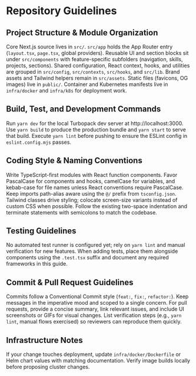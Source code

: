 # Repository Guidelines

## Project Structure & Module Organization
Core Next.js source lives in `src/`. `src/app` holds the App Router entry (`layout.tsx`, `page.tsx`, global providers). Reusable UI and section blocks sit under `src/components` with feature-specific subfolders (navigation, skills, projects, sections). Shared configuration, React context, hooks, and utilities are grouped in `src/config`, `src/contexts`, `src/hooks`, and `src/lib`. Brand assets and Tailwind helpers remain in `src/assets`. Static files (favicons, OG images) live in `public/`. Container and Kubernetes manifests live in `infra/docker` and `infra/k8s` for deployment work.

## Build, Test, and Development Commands
Run `yarn dev` for the local Turbopack dev server at http://localhost:3000. Use `yarn build` to produce the production bundle and `yarn start` to serve that build. Execute `yarn lint` before pushing to ensure the ESLint config in `eslint.config.mjs` passes.

## Coding Style & Naming Conventions
Write TypeScript-first modules with React function components. Favor PascalCase for components and hooks, camelCase for variables, and kebab-case for file names unless React conventions require PascalCase. Keep imports path-alias aware using the `@/` prefix from `tsconfig.json`. Tailwind classes drive styling; colocate screen-size variants instead of custom CSS when possible. Follow the existing two-space indentation and terminate statements with semicolons to match the codebase.

## Testing Guidelines
No automated test runner is configured yet; rely on `yarn lint` and manual verification for new features. When adding tests, place them alongside components using the `.test.tsx` suffix and document any required frameworks in this guide.

## Commit & Pull Request Guidelines
Commits follow a Conventional Commit style (`feat:`, `fix:`, `refactor:`). Keep messages in the imperative mood and scoped to a single concern. For pull requests, provide a concise summary, link relevant issues, and include UI screenshots or GIFs for visual changes. List verification steps (e.g., `yarn lint`, manual flows exercised) so reviewers can reproduce them quickly.

## Infrastructure Notes
If your change touches deployment, update `infra/docker/Dockerfile` or Helm chart values with matching documentation. Verify image builds locally before proposing cluster changes.

